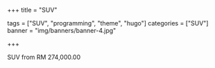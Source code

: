 +++
title = "SUV"

tags = ["SUV", "programming", "theme", "hugo"]
categories = ["SUV"]
banner = "img/banners/banner-4.jpg"

+++

SUV from RM 274,000.00
